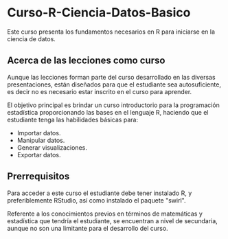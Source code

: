# Curso-R-Ciencia-Datos-Basico
Este curso presenta los fundamentos necesarios en R para iniciarse en la ciencia de datos.

## Acerca de las lecciones como curso

Aunque las lecciones forman parte del curso desarrollado en las diversas presentaciones, están diseñados para que el estudiante sea autosuficiente, es decir no es necesario estar inscrito en el curso para aprender.

El objetivo principal es brindar un curso introductorio para la programación estadística proporcionando las bases en el lenguaje R, haciendo que el estudiante tenga las habilidades básicas para:

- Importar datos.
- Manipular datos.
- Generar visualizaciones.
- Exportar datos.

## Prerrequisitos

Para acceder a este curso el estudiante debe tener instalado R, y preferiblemente RStudio, así como instalado el paquete "swirl". 

Referente a los conocimientos previos en términos de matemáticas y estadística que tendría el estudiante, se encuentran a nivel de secundaria, aunque no son una limitante para el desarrollo del curso.




